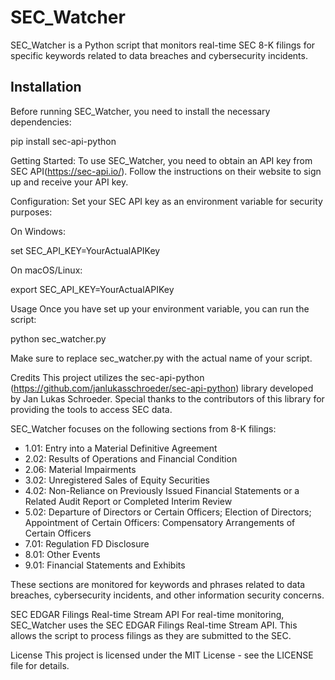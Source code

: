 # SEC_Watcher

SEC_Watcher is a Python script that monitors real-time SEC 8-K filings for specific keywords related to data breaches and cybersecurity incidents.

## Installation

Before running SEC_Watcher, you need to install the necessary dependencies:

pip install sec-api-python

Getting Started:
To use SEC_Watcher, you need to obtain an API key from SEC API(https://sec-api.io/). Follow the instructions on their website to sign up and receive your API key.

Configuration:
Set your SEC API key as an environment variable for security purposes:

On Windows:

set SEC_API_KEY=YourActualAPIKey

On macOS/Linux:


export SEC_API_KEY=YourActualAPIKey

Usage
Once you have set up your environment variable, you can run the script:

python sec_watcher.py

Make sure to replace sec_watcher.py with the actual name of your script.

Credits
This project utilizes the sec-api-python (https://github.com/janlukasschroeder/sec-api-python) library developed by Jan Lukas Schroeder. Special thanks to the contributors of this library for providing the tools to access SEC data.

SEC_Watcher focuses on the following sections from 8-K filings:

- 1.01: Entry into a Material Definitive Agreement
- 2.02: Results of Operations and Financial Condition
- 2.06: Material Impairments
- 3.02: Unregistered Sales of Equity Securities
- 4.02: Non-Reliance on Previously Issued Financial Statements or a Related Audit Report or Completed Interim Review
- 5.02: Departure of Directors or Certain Officers; Election of Directors; Appointment of Certain Officers: Compensatory Arrangements of Certain Officers
- 7.01: Regulation FD Disclosure
- 8.01: Other Events
- 9.01: Financial Statements and Exhibits

These sections are monitored for keywords and phrases related to data breaches, cybersecurity incidents, and other information security concerns.

SEC EDGAR Filings Real-time Stream API
For real-time monitoring, SEC_Watcher uses the SEC EDGAR Filings Real-time Stream API. This allows the script to process filings as they are submitted to the SEC.

License
This project is licensed under the MIT License - see the LICENSE file for details.
